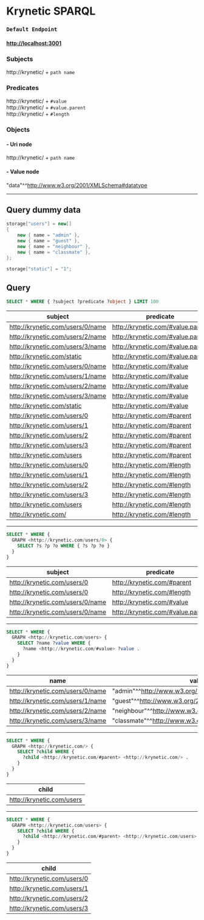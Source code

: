# Krynetic SPARQL

### `Default Endpoint` 
#### [http://localhost:3001](http://localhost:3001)

### Subjects

http://krynetic/ + `path name`

### Predicates

http://krynetic/ + `#value` \
http://krynetic/ + `#value.parent` \
http://krynetic/ + `#length`

### Objects

#### - Uri node
http://krynetic/ + `path name`

#### - Value node
"data"^^<http://www.w3.org/2001/XMLSchema#datatype>

---

## Query dummy data

```csharp
storage["users"] = new[]
{
    new { name = "admin" },
    new { name = "guest" },
    new { name = "neighbour" },
    new { name = "classmate" },
};

storage["static"] = "1";
```

## Query

```SQL
SELECT * WHERE { ?subject ?predicate ?object } LIMIT 100
```

| subject | predicate | object |
|---------|-----------|--------|
| <http://krynetic.com/users/0/name> | <http://krynetic.com/#value.parent> | <http://krynetic.com/users/0> |
| <http://krynetic.com/users/2/name> | <http://krynetic.com/#value.parent> | <http://krynetic.com/users/2> |
| <http://krynetic.com/users/3/name> | <http://krynetic.com/#value.parent> | <http://krynetic.com/users/3> |
| <http://krynetic.com/static> | <http://krynetic.com/#value.parent> | <http://krynetic.com/> |
| <http://krynetic.com/users/0/name> | <http://krynetic.com/#value> | "admin"^^<http://www.w3.org/2001/XMLSchema#string> |
| <http://krynetic.com/users/1/name> | <http://krynetic.com/#value> | "guest"^^<http://www.w3.org/2001/XMLSchema#string> |
| <http://krynetic.com/users/2/name> | <http://krynetic.com/#value> | "neighbour"^^<http://www.w3.org/2001/XMLSchema#string> |
| <http://krynetic.com/users/3/name> | <http://krynetic.com/#value> | "classmate"^^<http://www.w3.org/2001/XMLSchema#string> |
| <http://krynetic.com/static> | <http://krynetic.com/#value> | "1"^^<http://www.w3.org/2001/XMLSchema#string> |
| <http://krynetic.com/users/0> | <http://krynetic.com/#parent> | <http://krynetic.com/users> |
| <http://krynetic.com/users/1> | <http://krynetic.com/#parent> | <http://krynetic.com/users> |
| <http://krynetic.com/users/2> | <http://krynetic.com/#parent> | <http://krynetic.com/users> |
| <http://krynetic.com/users/3> | <http://krynetic.com/#parent> | <http://krynetic.com/users> |
| <http://krynetic.com/users> | <http://krynetic.com/#parent> | <http://krynetic.com/> |
| <http://krynetic.com/users/0> | <http://krynetic.com/#length> | "1"^^<http://www.w3.org/2001/XMLSchema#int> |
| <http://krynetic.com/users/1> | <http://krynetic.com/#length> | "1"^^<http://www.w3.org/2001/XMLSchema#int> |
| <http://krynetic.com/users/2> | <http://krynetic.com/#length> | "1"^^<http://www.w3.org/2001/XMLSchema#int> |
| <http://krynetic.com/users/3> | <http://krynetic.com/#length> | "1"^^<http://www.w3.org/2001/XMLSchema#int> |
| <http://krynetic.com/users> | <http://krynetic.com/#length> | "4"^^<http://www.w3.org/2001/XMLSchema#int> |
| <http://krynetic.com/> | <http://krynetic.com/#length> | "2"^^<http://www.w3.org/2001/XMLSchema#int> |

---

```SQL
SELECT * WHERE { 
  GRAPH <http://krynetic.com/users/0> {
    SELECT ?s ?p ?o WHERE { ?s ?p ?o }
  }
}
```

| subject | predicate | object |
|---------|-----------|--------|
| <http://krynetic.com/users/0> | <http://krynetic.com/#parent> | <http://krynetic.com/users> |
| <http://krynetic.com/users/0> | <http://krynetic.com/#length> | "1"^^<http://www.w3.org/2001/XMLSchema#int> |
| <http://krynetic.com/users/0/name> | <http://krynetic.com/#value> | "admin"^^<http://www.w3.org/2001/XMLSchema#string> |
| <http://krynetic.com/users/0/name> | <http://krynetic.com/#value.parent> |<http://krynetic.com/users/0> |

---

```SQL
SELECT * WHERE {
  GRAPH <http://krynetic.com/users> {
    SELECT ?name ?value WHERE {
      ?name <http://krynetic.com/#value> ?value .
    }
  }
}
```

| name | value |
|------|-------|
| <http://krynetic.com/users/0/name> | "admin"^^<http://www.w3.org/2001/XMLSchema#string> |
| <http://krynetic.com/users/1/name> | "guest"^^<http://www.w3.org/2001/XMLSchema#string> |
| <http://krynetic.com/users/2/name> | "neighbour"^^<http://www.w3.org/2001/XMLSchema#string> |
| <http://krynetic.com/users/3/name> | "classmate"^^<http://www.w3.org/2001/XMLSchema#string> |

---

```SQL
SELECT * WHERE { 
  GRAPH <http://krynetic.com/> {
    SELECT ?child WHERE {
      ?child <http://krynetic.com/#parent> <http://krynetic.com/> .
    }
  }
}
```

| child |
|-------|
| <http://krynetic.com/users> |

---

```SQL
SELECT * WHERE { 
  GRAPH <http://krynetic.com/users> {
    SELECT ?child WHERE {
      ?child <http://krynetic.com/#parent> <http://krynetic.com/users> .
    }
  }
}
```

| child |
|-------|
| <http://krynetic.com/users/0> |
| <http://krynetic.com/users/1> |
| <http://krynetic.com/users/2> |
| <http://krynetic.com/users/3> |
